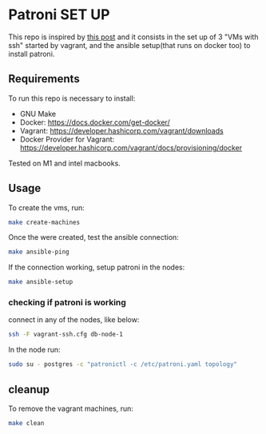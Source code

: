 # Patroni SET UP

This repo is inspired by [this post](https://pgstef.github.io/2022/07/11/patroni_on_pure_raft.html) and it consists in the set up of 3 "VMs with ssh" started by vagrant, and the ansible setup(that runs on docker too) to install patroni.


## Requirements

To run this repo is necessary to install:

* GNU Make
* Docker: https://docs.docker.com/get-docker/
* Vagrant: https://developer.hashicorp.com/vagrant/downloads
* Docker Provider for Vagrant: https://developer.hashicorp.com/vagrant/docs/provisioning/docker

Tested on M1 and intel macbooks.

## Usage

To create the vms, run:

```bash
make create-machines
```

Once the were created, test the ansible connection:

```bash
make ansible-ping
```

If the connection working, setup patroni in the nodes:

```bash
make ansible-setup
```

### checking if patroni is working

connect in any of the nodes, like below:

```bash
ssh -F vagrant-ssh.cfg db-node-1
```

In the node run:

```bash
sudo su - postgres -c "patronictl -c /etc/patroni.yaml topology"
```

## cleanup

To remove the vagrant machines, run:

```bash
make clean
``` 